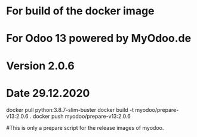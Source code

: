 # For build of the docker image
# For Odoo 13 powered by MyOdoo.de
# Version 2.0.6
# Date 29.12.2020
docker pull python:3.8.7-slim-buster
docker build -t myodoo/prepare-v13:2.0.6 .
docker push myodoo/prepare-v13:2.0.6

#This is only a prepare script for the release images of myodoo.
